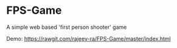 # FPS-Game
A simple web based 'first person shooter' game

Demo: https://rawgit.com/rajeev-ra/FPS-Game/master/index.html
